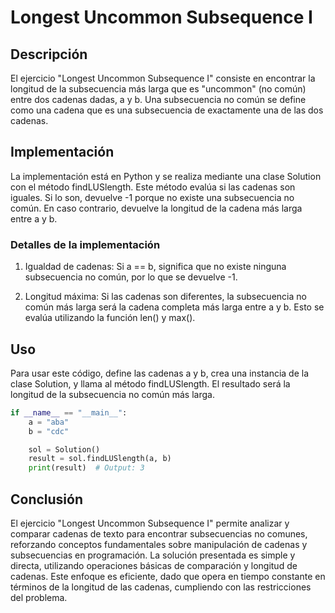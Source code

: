 # Longest Uncommon Subsequence I

## Descripción

El ejercicio "Longest Uncommon Subsequence I" consiste en encontrar la longitud de la subsecuencia más larga que es "uncommon" (no común) entre dos cadenas dadas, a y b. Una subsecuencia no común se define como una cadena que es una subsecuencia de exactamente una de las dos cadenas.

## Implementación

La implementación está en Python y se realiza mediante una clase Solution con el método findLUSlength. Este método evalúa si las cadenas son iguales. Si lo son, devuelve -1 porque no existe una subsecuencia no común. En caso contrario, devuelve la longitud de la cadena más larga entre a y b.

### Detalles de la implementación

1. Igualdad de cadenas:
    Si a == b, significa que no existe ninguna subsecuencia no común, por lo que se devuelve -1.

2. Longitud máxima:
    Si las cadenas son diferentes, la subsecuencia no común más larga será la cadena completa más larga entre a y b. Esto se evalúa utilizando la función len() y max().

## Uso

Para usar este código, define las cadenas a y b, crea una instancia de la clase Solution, y llama al método findLUSlength. El resultado será la longitud de la subsecuencia no común más larga.

```python
if __name__ == "__main__":
    a = "aba"
    b = "cdc"

    sol = Solution()
    result = sol.findLUSlength(a, b)
    print(result)  # Output: 3
```

## Conclusión

El ejercicio "Longest Uncommon Subsequence I" permite analizar y comparar cadenas de texto para encontrar subsecuencias no comunes, reforzando conceptos fundamentales sobre manipulación de cadenas y subsecuencias en programación. La solución presentada es simple y directa, utilizando operaciones básicas de comparación y longitud de cadenas. Este enfoque es eficiente, dado que opera en tiempo constante en términos de la longitud de las cadenas, cumpliendo con las restricciones del problema.
